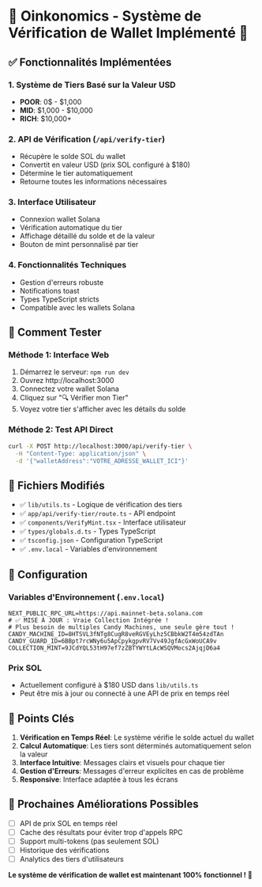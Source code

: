 # 🐷 Oinkonomics - Système de Vérification de Wallet Implémenté 🐷

## ✅ Fonctionnalités Implémentées

### 1. **Système de Tiers Basé sur la Valeur USD**
- **POOR**: 0$ - $1,000
- **MID**: $1,000 - $10,000  
- **RICH**: $10,000+

### 2. **API de Vérification** (`/api/verify-tier`)
- Récupère le solde SOL du wallet
- Convertit en valeur USD (prix SOL configuré à $180)
- Détermine le tier automatiquement
- Retourne toutes les informations nécessaires

### 3. **Interface Utilisateur**
- Connexion wallet Solana
- Vérification automatique du tier
- Affichage détaillé du solde et de la valeur
- Bouton de mint personnalisé par tier

### 4. **Fonctionnalités Techniques**
- Gestion d'erreurs robuste
- Notifications toast
- Types TypeScript stricts
- Compatible avec les wallets Solana

## 🚀 Comment Tester

### Méthode 1: Interface Web
1. Démarrez le serveur: `npm run dev`
2. Ouvrez http://localhost:3000 
3. Connectez votre wallet Solana
4. Cliquez sur "🔍 Vérifier mon Tier"
5. Voyez votre tier s'afficher avec les détails du solde

### Méthode 2: Test API Direct
```bash
curl -X POST http://localhost:3000/api/verify-tier \
  -H "Content-Type: application/json" \
  -d '{"walletAddress":"VOTRE_ADRESSE_WALLET_ICI"}'
```

## 📁 Fichiers Modifiés

- ✅ `lib/utils.ts` - Logique de vérification des tiers
- ✅ `app/api/verify-tier/route.ts` - API endpoint
- ✅ `components/VerifyMint.tsx` - Interface utilisateur
- ✅ `types/globals.d.ts` - Types TypeScript
- ✅ `tsconfig.json` - Configuration TypeScript
- ✅ `.env.local` - Variables d'environnement

## 🔧 Configuration

### Variables d'Environnement (`.env.local`)
```
NEXT_PUBLIC_RPC_URL=https://api.mainnet-beta.solana.com
# ✅ MISE À JOUR : Vraie Collection Intégrée !
# Plus besoin de multiples Candy Machines, une seule gère tout !
CANDY_MACHINE_ID=8HTSVL3fNTg8CugR8veRGVEyLhz5CBbkW2T4m54zdTAn
CANDY_GUARD_ID=6BBpt7rcWNy6u5ApCpykgpvRV7Vv49JgfAcGxWoUCA9v
COLLECTION_MINT=9JCdYQL53tH97ef7zZBTYWYtLAcWSQVMocs2AjqjD6a4
```

### Prix SOL
- Actuellement configuré à $180 USD dans `lib/utils.ts`
- Peut être mis à jour ou connecté à une API de prix en temps réel

## 🎯 Points Clés

1. **Vérification en Temps Réel**: Le système vérifie le solde actuel du wallet
2. **Calcul Automatique**: Les tiers sont déterminés automatiquement selon la valeur
3. **Interface Intuitive**: Messages clairs et visuels pour chaque tier  
4. **Gestion d'Erreurs**: Messages d'erreur explicites en cas de problème
5. **Responsive**: Interface adaptée à tous les écrans

## 🔄 Prochaines Améliorations Possibles

- [ ] API de prix SOL en temps réel
- [ ] Cache des résultats pour éviter trop d'appels RPC
- [ ] Support multi-tokens (pas seulement SOL)
- [ ] Historique des vérifications
- [ ] Analytics des tiers d'utilisateurs

**Le système de vérification de wallet est maintenant 100% fonctionnel ! 🎉**